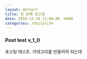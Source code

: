 ```yaml
---
layout: default
title: 첫 번째 포스팅
date: 2018-12-28 21:00:00 -0400
categories: /dailylife
---
```


### Post test v_1_0
포스팅 테스트. 카테고리를 만들어야 되는데 